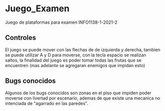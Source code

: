 # Juego_Examen
Juego de plataformas para examen INFO1138-1-2021-2

## Controles

El juego se puede mover con las flechas de de izquierda y derecha, tambien se puede utilizar A y D para moverse, con la tecla espacio se realizan saltos, la finalidad del juego es poder tomar todas las frutas que se encuentren (mas adelante se agregaran enemigos que impidan esto)


## Bugs conocidos

Algunos de los bugs conocidos son zonas en el piso que impiden poder moverse con livertad por escenario, ademas de que existe una mecanica no intenciada de "agarrado en las paredes".